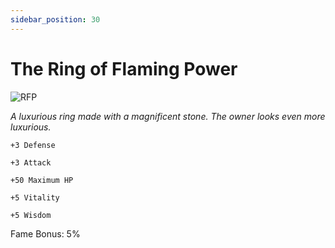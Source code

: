 ```yaml
---
sidebar_position: 30
---
```


# The Ring of Flaming Power

![RFP](http://i.imgur.com/UCbCW4e.png)

<i>A luxurious ring made with a magnificent stone. The owner looks even more luxurious.</i>

    +3 Defense
    
    +3 Attack
    
    +50 Maximum HP
    
    +5 Vitality
    
    +5 Wisdom
    
Fame Bonus: 5%
